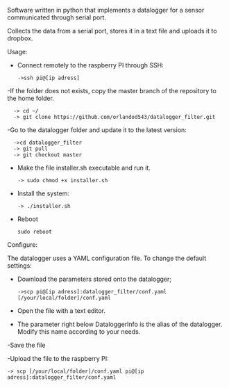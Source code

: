 Software written in python that implements a datalogger for a sensor communicated through serial port.

Collects the data from a serial port, stores it in a text file and uploads it to dropbox.


Usage:
- Connect remotely to the raspberry PI through SSH:

      ->ssh pi@[ip adress]

-If the folder does not exists, copy the master branch of the repository to the home folder. 

      -> cd ~/
      -> git clone https://github.com/orlandod543/datalogger_filter.git
 
 -Go to the datalogger folder and update it to the latest version:
  
      ->cd datalogger_filter
      -> git pull
      -> git checkout master
  

- Make the file installer.sh executable and run it.

      -> sudo chmod +x installer.sh
  
- Install the system:

      -> ./installer.sh
  
- Reboot

      sudo reboot

Configure:

The datalogger uses a YAML configuration file.
To change the default settings:
  - Download the parameters stored onto the datalogger;

        ->scp pi@[ip adress]:datalogger_filter/conf.yaml [/your/local/folder]/conf.yaml

  - Open the file with a text editor.
  
  - The parameter right below DataloggerInfo is the alias of the datalogger. Modify this name according to your needs.
  
  -Save the file
  
  -Upload the file to the raspberry PI:

    -> scp [/your/local/folder]/conf.yaml pi@[ip adress]:datalogger_filter/conf.yaml
